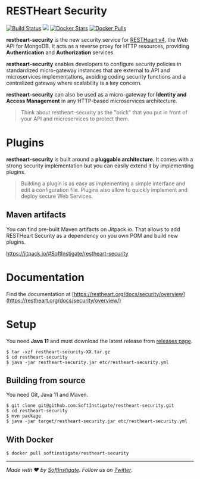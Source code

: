 # RESTHeart Security

[![Build Status](https://travis-ci.org/SoftInstigate/restheart-security.svg?branch=master)](https://travis-ci.org/SoftInstigate/restheart-security)
[![](https://jitpack.io/v/SoftInstigate/restheart-security.svg)](https://jitpack.io/#SoftInstigate/restheart-security)
[![Docker Stars](https://img.shields.io/docker/stars/softinstigate/restheart-security.svg?maxAge=2592000&logo=docker)](https://hub.docker.com/r/softinstigate/restheart-security/)
[![Docker Pulls](https://img.shields.io/docker/pulls/softinstigate/restheart-security.svg?maxAge=2592000&logo=docker)](https://hub.docker.com/r/softinstigate/restheart-security/)

**restheart-security** is the new security service for [RESTHeart v4](https://restheart.org), the Web API for MongoDB. It acts as a reverse proxy for HTTP resources, providing __Authentication__ and __Authorization__ services. 

**restheart-security** enables developers to configure security policies in standardized micro-gateway instances that are external to API and microservices implementations, avoiding coding security functions and a centralized gateway where scalability is a key concern.

**restheart-security** can also be used as a micro-gateway for **Identity and Access Management**  in any HTTP-based microservices architecture. 

> Think about restheart-security as the "brick" that you put in front of your API and microservices to protect them. 

# Plugins

**restheart-security** is built around a __pluggable architecture__. It comes with a strong security implementation but you can easily extend it by implementing plugins. 

> Building a plugin is as easy as implementing a simple interface and edit a configuration file. Plugins also allow to quickly implement and deploy secure Web Services.

## Maven artifacts

You can find pre-built Maven artifacts on Jitpack.io. That allows to add RESTHeart Security as a dependency on you own POM and build new plugins.

https://jitpack.io/#SoftInstigate/restheart-security

# Documentation

Find the documentation at [https://restheart.org/docs/security/overview](https://restheart.org/docs/security/overview/)


# Setup

You need __Java 11__ and must download the latest release from [releases page](https://github.com/SoftInstigate/restheart-security/releases).

```
$ tar -xzf restheart-security-XX.tar.gz
$ cd restheart-security
$ java -jar restheart-security.jar etc/restheart-security.yml
```

## Building from source

You need Git, Java 11 and Maven.

```
$ git clone git@github.com:SoftInstigate/restheart-security.git
$ cd restheart-security
$ mvn package
$ java -jar target/restheart-security.jar etc/restheart-security.yml
```

## With Docker

```
$ docker pull softinstigate/restheart-security
```

<hr>

_Made with :heart: by [SoftInstigate](http://www.softinstigate.com/). Follow us on [Twitter](https://twitter.com/softinstigate)_.

